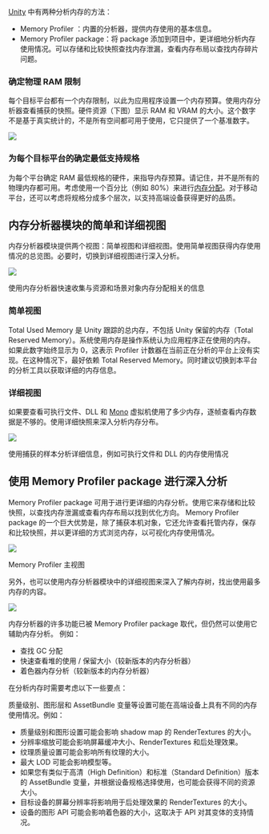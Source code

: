 [Unity](https://so.csdn.net/so/search?q=Unity&spm=1001.2101.3001.7020) 中有两种分析内存的方法：

*   Memory Profiler ：内置的分析器，提供内存使用的基本信息。
*   Memory Profiler package：将 package 添加到项目中，更详细地分析内存使用情况。可以存储和比较快照查找内存泄漏，查看内存布局以查找内存碎片问题。

### 确定物理 RAM 限制

每个目标平台都有一个内存限制，以此为应用程序设置一个内存预算。使用内存分析器查看捕获的快照。硬件资源（下图）显示 RAM 和 VRAM 的大小。这个数字不是基于真实统计的，不是所有空间都可用于使用，它只提供了一个基准数字。

![](https://img-blog.csdnimg.cn/img_convert/03264f1f601a4f86912f9b89a8574961.png)

### 为每个目标平台的确定最低支持规格

为每个平台确定 RAM 最低规格的硬件，来指导内存预算。请记住，并不是所有的物理内存都可用。考虑使用一个百分比（例如 80%）来进行[内存分配](https://so.csdn.net/so/search?q=%E5%86%85%E5%AD%98%E5%88%86%E9%85%8D&spm=1001.2101.3001.7020)。对于移动平台，还可以考虑将规格分成多个层次，以支持高端设备获得更好的品质。

## 内存分析器模块的简单和详细视图

内存分析器模块提供两个视图：简单视图和详细视图。使用简单视图获得内存使用情况的总览图。必要时，切换到详细视图进行深入分析。

![](https://img-blog.csdnimg.cn/img_convert/67db629690f51688495f7ab821d969e0.png)

使用内存分析器快速收集与资源和场景对象内存分配相关的信息

### 简单视图

Total Used Memory 是 Unity 跟踪的总内存，不包括 Unity 保留的内存（Total Reserved Memory）。系统使用内存是操作系统认为应用程序正在使用的内存。如果此数字始终显示为 0，这表示 Profiler 计数器在当前正在分析的平台上没有实现。在这种情况下，最好依赖 Total Reserved Memory。同时建议切换到本平台的分析工具以获取详细的内存信息。

### 详细视图

如果要查看可执行文件、DLL 和 [Mono](https://so.csdn.net/so/search?q=Mono&spm=1001.2101.3001.7020) 虚拟机使用了多少内存，逐帧查看内存数据是不够的。使用详细快照来深入分析内存分布。

![](https://img-blog.csdnimg.cn/img_convert/a25f3534f4780c133bffb06ba251cdaf.png)

使用捕获的样本分析详细信息，例如可执行文件和 DLL 的内存使用情况

## 使用 Memory Profiler package 进行深入分析

Memory Profiler package 可用于进行更详细的内存分析。使用它来存储和比较快照，以查找内存泄漏或查看内存布局以找到优化方向。 Memory Profiler package 的一个巨大优势是，除了捕获本机对象，它还允许查看托管内存，保存和比较快照，并以更详细的方式浏览内存，以可视化内存使用情况。

![](https://img-blog.csdnimg.cn/img_convert/e133c0ff30838518956c42038a26e1e9.png)

Memory Profiler 主视图

另外，也可以使用内存分析器模块中的详细视图来深入了解内存树，找出使用最多内存的内容。

![](https://img-blog.csdnimg.cn/img_convert/a7d069e5ff7b3f00dedb567d0289781e.png)

内存分析器的许多功能已被 Memory Profiler package 取代，但仍然可以使用它辅助内存分析。 例如：

*   查找 GC 分配
*   快速查看堆的使用 / 保留大小（较新版本的内存分析器）
*   着色器内存分析（较新版本的内存分析器）

在分析内存时需要考虑以下一些要点：

质量级别、图形层和 AssetBundle 变量等设置可能在高端设备上具有不同的内存使用情况。例如：

*   质量级别和图形设置可能会影响 shadow map 的 RenderTextures 的大小。
*   分辨率缩放可能会影响屏幕缓冲大小、RenderTextures 和后处理效果。
*   纹理质量设置可能会影响所有纹理的大小。
*   最大 LOD 可能会影响模型等。
*   如果您有类似于高清（High Definition）和标准（Standard Definition）版本的 AssetBundle 变量，并根据设备规格选择使用，也可能会获得不同的资源大小。
*   目标设备的屏幕分辨率将影响用于后处理效果的 RenderTextures 的大小。
*   设备的图形 API 可能会影响着色器的大小，这取决于 API 对其变体的支持情况。